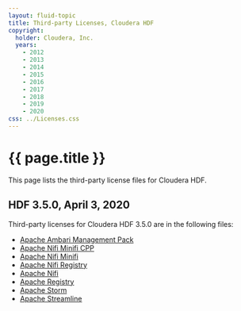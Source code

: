 ```yaml
---
layout: fluid-topic
title: Third-party Licenses, Cloudera HDF
copyright:
  holder: Cloudera, Inc.
  years:
    - 2012
    - 2013
    - 2014
    - 2015
    - 2016
    - 2017
    - 2018
    - 2019
    - 2020
css: ../Licenses.css
---
```

# {{ page.title }}

This page lists the third-party license files for Cloudera HDF.

## HDF 3.5.0, April 3, 2020

Third-party licenses for Cloudera HDF 3.5.0 are in the following files:

* [Apache Ambari Management Pack](/documentation/other/shared/licensefiles/HDF-3500_Apache_Ambari_Management_Pack.txt)
* [Apache Nifi Minifi CPP](/documentation/other/shared/licensefiles/HDF-3500_Apache_Nifi_Minifi_cpp.txt)
* [Apache Nifi Minifi](/documentation/other/shared/licensefiles/HDF-3500_Apache_Minifi.txt)
* [Apache Nifi Registry](/documentation/other/shared/licensefiles/HDF-3500_Apache_Nifi_Registry.txt)
* [Apache Nifi](/documentation/other/shared/licensefiles/HDF-3500_Apache_Nifi.txt)
* [Apache Registry](/documentation/other/shared/licensefiles/HDF-3500_Apache_Registry.txt)
* [Apache Storm](/documentation/other/shared/licensefiles/HDF-3500_Apache_Storm.txt)
* [Apache Streamline](/documentation/other/shared/licensefiles/HDF-3500_Apache_Streamline.txt)
